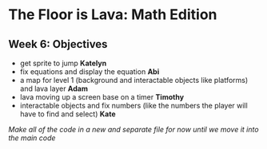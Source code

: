 # The Floor is Lava: Math Edition

## Week 6: Objectives
* get sprite to jump **Katelyn**
* fix equations and display the equation **Abi**
* a map for level 1 (background and interactable objects like platforms) and lava layer **Adam**
* lava moving up a screen base on a timer **Timothy**
* interactable objects and fix numbers (like the numbers the player will have to find and select) **Kate**

*Make all of the code in a new and separate file for now until we move it into the main code*
